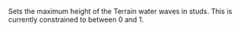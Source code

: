 Sets the maximum height of the Terrain water waves in studs. This is currently constrained to between 0 and 1.
